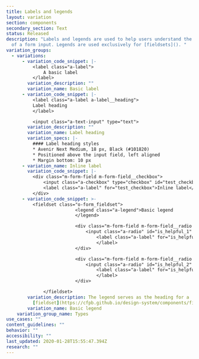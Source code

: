 ```yaml
---
title: Labels and legends
layout: variation
section: components
secondary_section: Text
status: Released
description: "Labels and legends are used to help users understand the meaning
  of a form input. Legends are used exclusively for [fieldsets](). "
variation_groups:
  - variations:
      - variation_code_snippet: |-
          <label class="a-label">
              A basic label
          </label>
        variation_description: ""
        variation_name: Basic label
      - variation_code_snippet: |-
          <label class="a-label a-label__heading">
          Label heading
          </label>

          <input class="a-text-input" type="text">
        variation_description: ""
        variation_name: Label heading
        variation_specs: |-
          #### Label heading styles
          * Avenir Next Medium, 18 px, Black (#101820)
          * Positioned above the input field, left aligned
          * Margin bottom: 10 px
      - variation_name: Inline label
        variation_code_snippet: |-
          <div class="m-form-field m-form-field__checkbox">
              <input class="a-checkbox" type="checkbox" id="test_checkbox">
              <label class="a-label" for="test_checkbox">Inline label</label>
          </div>
      - variation_code_snippet: >-
          <fieldset class="o-form_fieldset">
                          <legend class="a-legend">Basic legend
                          </legend>

                          <div class="m-form-field m-form-field__radio m-form-field__lg-target">
                              <input class="a-radio" id="is_helpful_1" type="radio" name="is_helpful" value="1">
                                  <label class="a-label" for="is_helpful_1">Inline label
                                  </label>
                          </div>

                          <div class="m-form-field m-form-field__radio m-form-field__lg-target">
                              <input class="a-radio" id="is_helpful_2" type="radio" name="is_helpful" value="0">
                                  <label class="a-label" for="is_helpful_2">Inline label
                                  </label>
                          </div>

              </fieldset>
        variation_description: The legend serves as the heading for a
          [fieldset](https://cfpb.github.io/design-system/components/fieldsets).
        variation_name: Basic legend
    variation_group_name: Types
use_cases: ""
content_guidelines: ""
behavior: ""
accessibility: ""
last_updated: 2020-01-28T15:55:47.394Z
research: ""
---
```

